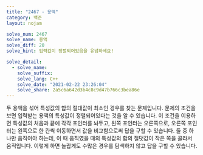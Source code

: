 ```yaml
---
title: "2467 - 용액"
category: 백준
layout: nojam

solve_num: 2467
solve_name: 용액
solve_diff: 20
solve_hint: 입력값이 정렬되어있음을 유념하세요!

solve_detail:
  - solve_name:
    solve_suffix:
    solve_lang: C++
    solve_date: "2021-02-22 23:26:04"
    solve_share: 2a5c6a642d3b4c8c9d47b766c3bea86e
---
```


두 용액을 섞어 특성값의 합의 절대값이 최소인 경우를 찾는 문제입니다. 문제의 조건을 보면 입력받는 용액의 특성값이 정렬되어있다는 것을 알 수 있습니다. 이 조건을 이용하면 특성값의 처음과 끝에 각각 포인터를 놔두고, 왼쪽 포인터는 오른쪽으로, 오른쪽 포인터는 왼쪽으로 한 칸씩 이동하면서 값을 비교함으로써 답을 구할 수 있습니다. 둘 중 하나만 움직여야 하는데, 이 때 움직였을 때의 특성값의 합의 절댓값이 작은 쪽을 골라서 움직입니다. 이렇게 하면 놀랍게도 수많은 경우를 탐색하지 않고 답을 구할 수 있습니다.
